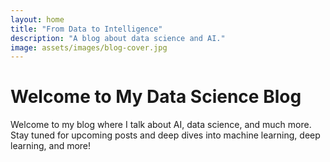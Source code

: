 ```yaml
---
layout: home
title: "From Data to Intelligence"
description: "A blog about data science and AI."
image: assets/images/blog-cover.jpg
---
```


# Welcome to My Data Science Blog

Welcome to my blog where I talk about AI, data science, and much more. Stay tuned for upcoming posts and deep dives into machine learning, deep learning, and more!
